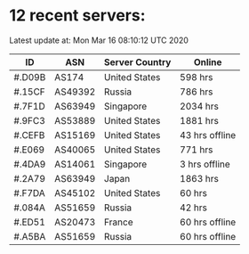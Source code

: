# 12 recent servers:

Latest update at: Mon Mar 16 08:10:12 UTC 2020

| ID | ASN | Server Country | Online |
| -- | --- | -------------- | ------ |
| #.D09B | AS174 | United States | 598 hrs |
| #.15CF | AS49392 | Russia | 786 hrs |
| #.7F1D | AS63949 | Singapore | 2034 hrs |
| #.9FC3 | AS53889 | United States | 1881 hrs |
| #.CEFB | AS15169 | United States | 43 hrs offline |
| #.E069 | AS40065 | United States | 771 hrs |
| #.4DA9 | AS14061 | Singapore | 3 hrs offline |
| #.2A79 | AS63949 | Japan | 1863 hrs |
| #.F7DA | AS45102 | United States | 60 hrs |
| #.084A | AS51659 | Russia | 42 hrs |
| #.ED51 | AS20473 | France | 60 hrs offline |
| #.A5BA | AS51659 | Russia | 60 hrs offline |

